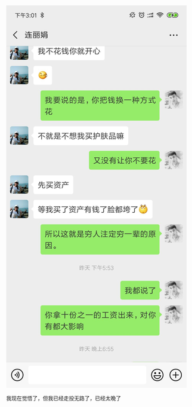 

![](/assets/75279514268A5CA89A7B8881A8CE8109.jpg)

我现在觉悟了，但我已经走投无路了，已经太晚了






































